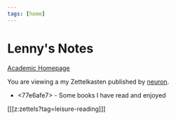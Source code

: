 ```yaml
---
tags: [home]
---
```


# Lenny's Notes

[Academic Homepage](https://truong.io)

You are viewing a my Zettelkasten published by [neuron](https://neuron.zettel.page/).

- <77e6afe7> - Some books I have read and enjoyed

[[[z:zettels?tag=leisure-reading]]]
